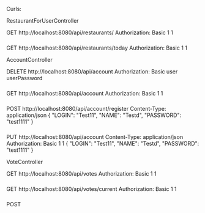 
Curls:

RestaurantForUserController

GET http://localhost:8080/api/restaurants/
Authorization: Basic 1 1
###
GET http://localhost:8080/api/restaurants/today
Authorization: Basic 1 1


AccountController

DELETE http://localhost:8080/api/account
Authorization: Basic user userPassword
###
GET http://localhost:8080/api/account
Authorization: Basic 1 1
###
POST http://localhost:8080/api/account/register
Content-Type: application/json
{
"LOGIN": "Test11",
"NAME": "Testd",
"PASSWORD": "test1111"
}
###
PUT http://localhost:8080/api/account
Content-Type: application/json
Authorization: Basic 1 1
{
"LOGIN": "Test11",
"NAME": "Testd",
"PASSWORD": "test1111"
}

VoteController

GET http://localhost:8080/api/votes
Authorization: Basic 1 1
###
GET http://localhost:8080/api/votes/current
Authorization: Basic 1 1
###
POST
    